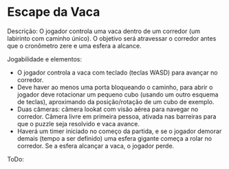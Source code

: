 # Escape da Vaca

Descrição:
O jogador controla uma vaca dentro de um corredor (um labirinto com caminho único). O objetivo será atravessar o corredor antes que o cronômetro zere e uma esfera a alcance.

Jogabilidade e elementos:
- O jogador controla a vaca com teclado (teclas WASD) para avançar no corredor.
- Deve haver ao menos uma porta bloqueando o caminho, para abrir o jogador deve rotacionar um pequeno cubo (usando um outro esquema de teclas), aproximando da posição/rotação de um cubo de exemplo.
- Duas câmeras: câmera lookat com visão aérea para navegar no corredor. Câmera livre em primeira pessoa, ativada nas barreiras para que o puzzle seja resolvido e vaca avance.
- Haverá um timer iniciado no começo da partida, e se o jogador demorar demais (tempo a ser definido) uma esfera gigante começa a rolar no corredor. Se a esfera alcançar a vaca, o jogador perde.

ToDo: